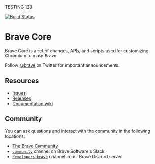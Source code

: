 TESTING 123

[![Build Status](https://travis-ci.org/brave/brave-core.svg?branch=master)](https://travis-ci.org/brave/brave-core)

# Brave Core

Brave Core is a set of changes, APIs, and scripts used for customizing Chromium to make Brave.

Follow [@brave](https://twitter.com/brave) on Twitter for important
announcements.

## Resources

- [Issues](https://github.com/brave/brave-browser/issues)
- [Releases](https://github.com/brave/brave-browser/releases)
- [Documentation wiki](https://github.com/brave/brave-browser/wiki)

## Community

You can ask questions and interact with the community in the following
locations:
- [The Brave Community](https://community.brave.com/)
- [`community`](https://bravesoftware.slack.com) channel on Brave Software's Slack
- [`developers-brave`](https://discord.gg/k57tYrS) channel in our Brave Discord server
